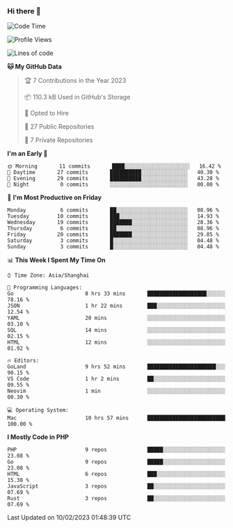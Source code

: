 ### Hi there 👋

<!--START_SECTION:waka-->
![Code Time](http://img.shields.io/badge/Code%20Time-3%2C929%20hrs%2039%20mins-blue)

![Profile Views](http://img.shields.io/badge/Profile%20Views-1-blue)

![Lines of code](https://img.shields.io/badge/From%20Hello%20World%20I%27ve%20Written-217%20Thousand%20lines%20of%20code-blue)

**🐱 My GitHub Data** 

> 🏆 7 Contributions in the Year 2023
 > 
> 📦 110.3 kB Used in GitHub's Storage 
 > 
> 💼 Opted to Hire
 > 
> 📜 27 Public Repositories 
 > 
> 🔑 7 Private Repositories  
 > 
**I'm an Early 🐤** 

```text
🌞 Morning       11 commits       ████░░░░░░░░░░░░░░░░░░░░░   16.42 % 
🌆 Daytime       27 commits       ██████████░░░░░░░░░░░░░░░   40.30 % 
🌃 Evening       29 commits       ██████████░░░░░░░░░░░░░░░   43.28 % 
🌙 Night          0 commits       ░░░░░░░░░░░░░░░░░░░░░░░░░   00.00 % 

```
📅 **I'm Most Productive on Friday** 

```text
Monday           6 commits       ██░░░░░░░░░░░░░░░░░░░░░░░   08.96 % 
Tuesday         10 commits       ███░░░░░░░░░░░░░░░░░░░░░░   14.93 % 
Wednesday       19 commits       ███████░░░░░░░░░░░░░░░░░░   28.36 % 
Thursday         6 commits       ██░░░░░░░░░░░░░░░░░░░░░░░   08.96 % 
Friday          20 commits       ███████░░░░░░░░░░░░░░░░░░   29.85 % 
Saturday         3 commits       █░░░░░░░░░░░░░░░░░░░░░░░░   04.48 % 
Sunday           3 commits       █░░░░░░░░░░░░░░░░░░░░░░░░   04.48 % 

```


📊 **This Week I Spent My Time On** 

```text
⌚︎ Time Zone: Asia/Shanghai

💬 Programming Languages: 
Go                       8 hrs 33 mins       ███████████████████░░░░░░   78.16 % 
JSON                     1 hr 22 mins        ███░░░░░░░░░░░░░░░░░░░░░░   12.54 % 
YAML                     20 mins             ░░░░░░░░░░░░░░░░░░░░░░░░░   03.10 % 
SQL                      14 mins             ░░░░░░░░░░░░░░░░░░░░░░░░░   02.15 % 
HTML                     12 mins             ░░░░░░░░░░░░░░░░░░░░░░░░░   01.92 % 

🔥 Editors: 
GoLand                   9 hrs 52 mins       ██████████████████████░░░   90.15 % 
VS Code                  1 hr 2 mins         ██░░░░░░░░░░░░░░░░░░░░░░░   09.55 % 
Neovim                   1 min               ░░░░░░░░░░░░░░░░░░░░░░░░░   00.30 % 

💻 Operating System: 
Mac                      10 hrs 57 mins      █████████████████████████   100.00 % 

```

**I Mostly Code in PHP** 

```text
PHP                      9 repos             █████░░░░░░░░░░░░░░░░░░░░   23.08 % 
Go                       9 repos             █████░░░░░░░░░░░░░░░░░░░░   23.08 % 
HTML                     6 repos             ███░░░░░░░░░░░░░░░░░░░░░░   15.38 % 
JavaScript               3 repos             ██░░░░░░░░░░░░░░░░░░░░░░░   07.69 % 
Rust                     3 repos             ██░░░░░░░░░░░░░░░░░░░░░░░   07.69 % 

```



 Last Updated on 10/02/2023 01:48:39 UTC
<!--END_SECTION:waka-->
